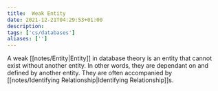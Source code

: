 ```yaml
---
title:  Weak Entity
date: 2021-12-21T04:29:53+01:00
description: 
tags: ['cs/databases']
aliases: ['']
---
```

A weak [[notes/Entity|Entity]] in database theory is an entity that cannot exist without another entity. In other words, they are dependant on and defined by another entity. They are often accompanied by [[notes/Identifying Relationship|Identifying Relationship]]s.